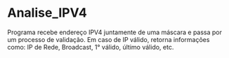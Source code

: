 # Analise_IPV4
 Programa recebe endereço IPV4 juntamente de uma máscara e passa por um processo de validação. Em caso de IP válido, retorna informações como: IP de Rede, Broadcast, 1° válido, último válido, etc.
